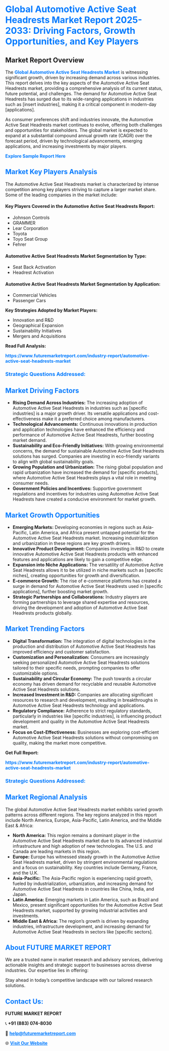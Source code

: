 <h1 style="color: #007BFF;">Global Automotive Active Seat Headrests Market Report 2025-2033: Driving Factors, Growth Opportunities, and Key Players</h1>

<section id="overview">
<h2>Market Report Overview</h2>
<p>The <a href="https://www.futuremarketreport.com/industry-report/automotive-active-seat-headrests-market" style="color: #007BFF; text-decoration: none;"><strong>Global Automotive Active Seat Headrests Market</strong></a> is witnessing significant growth, driven by increasing demand across various industries. This report delves into the key aspects of the Automotive Active Seat Headrests market, providing a comprehensive analysis of its current status, future potential, and challenges. The demand for Automotive Active Seat Headrests has surged due to its wide-ranging applications in industries such as [insert industries], making it a critical component in modern-day [applications].</p>
<p>As consumer preferences shift and industries innovate, the Automotive Active Seat Headrests market continues to evolve, offering both challenges and opportunities for stakeholders. The global market is expected to expand at a substantial compound annual growth rate (CAGR) over the forecast period, driven by technological advancements, emerging applications, and increasing investments by major players.</p>
</section>

<section id="overview">
<p><a href="https://www.futuremarketreport.com/request-sample/reportId=87190" style="color: #007BFF; text-decoration: none;"><strong>Explore Sample Report Here</strong></a></p>
</section>

<section id="key-players">
<h2 style="color: #007BFF;">Market Key Players Analysis</h2>
<p>The Automotive Active Seat Headrests market is characterized by intense competition among key players striving to capture a larger market share. Some of the leading companies in the market include:</p>
<h4>Key Players Covered in the Automotive Active Seat Headrests Report:</h4>
<ul><li>Johnson Controls</li><li>GRAMMER</li><li>Lear Corporation</li><li>Toyota</li><li>Toyo Seat Group</li><li>Fehrer</li></ul>
<h4>Automotive Active Seat Headrests Market Segmentation by Type:</h4>
<ul><li>Seat Back Activation</li><li>Headrest Activation</li></ul>

<h4>Automotive Active Seat Headrests Market Segmentation by Application:</h4>
<ul><li>Commercial Vehicles</li><li>Passenger Cars</li></ul>
<p><strong>Key Strategies Adopted by Market Players:</strong></p>
<ul>
<li>Innovation and R&D</li>
<li>Geographical Expansion</li>
<li>Sustainability Initiatives</li>
<li>Mergers and Acquisitions</li>
</ul>
</section>

<section>
<p><strong>Read Full Analysis: </strong></p><a href="https://www.futuremarketreport.com/industry-report/automotive-active-seat-headrests-market" style="color: #007BFF; text-decoration: none;"><strong>https://www.futuremarketreport.com/industry-report/automotive-active-seat-headrests-market</strong></a>
<h3 style="color: #007BFF;">Strategic Questions Addressed:</h3>
</section>

<section id="driving-factors">
<h2 style="color: #007BFF;">Market Driving Factors</h2>
<ul>
<li><strong>Rising Demand Across Industries:</strong> The increasing adoption of Automotive Active Seat Headrests in industries such as [specific industries] is a major growth driver. Its versatile applications and cost-effectiveness make it a preferred choice among manufacturers.</li>
<li><strong>Technological Advancements:</strong> Continuous innovations in production and application technologies have enhanced the efficiency and performance of Automotive Active Seat Headrests, further boosting market demand.</li>
<li><strong>Sustainability and Eco-Friendly Initiatives:</strong> With growing environmental concerns, the demand for sustainable Automotive Active Seat Headrests solutions has surged. Companies are investing in eco-friendly variants to align with global sustainability goals.</li>
<li><strong>Growing Population and Urbanization:</strong> The rising global population and rapid urbanization have increased the demand for [specific products], where Automotive Active Seat Headrests plays a vital role in meeting consumer needs.</li>
<li><strong>Government Policies and Incentives:</strong> Supportive government regulations and incentives for industries using Automotive Active Seat Headrests have created a conducive environment for market growth.</li>
</ul>
</section>

<section id="growth-opportunities">
<h2 style="color: #007BFF;">Market Growth Opportunities</h2>
<ul>
<li><strong>Emerging Markets:</strong> Developing economies in regions such as Asia-Pacific, Latin America, and Africa present untapped potential for the Automotive Active Seat Headrests market. Increasing industrialization and urbanization in these regions are key growth drivers.</li>
<li><strong>Innovative Product Development:</strong> Companies investing in R&D to create innovative Automotive Active Seat Headrests products with enhanced features and applications are likely to gain a competitive edge.</li>
<li><strong>Expansion into Niche Applications:</strong> The versatility of Automotive Active Seat Headrests allows it to be utilized in niche markets such as [specific niches], creating opportunities for growth and diversification.</li>
<li><strong>E-commerce Growth:</strong> The rise of e-commerce platforms has created a surge in demand for Automotive Active Seat Headrests used in [specific applications], further boosting market growth.</li>
<li><strong>Strategic Partnerships and Collaborations:</strong> Industry players are forming partnerships to leverage shared expertise and resources, driving the development and adoption of Automotive Active Seat Headrests products globally.</li>
</ul>
</section>

<section id="trending-factors">
<h2 style="color: #007BFF;">Market Trending Factors</h2>
<ul>
<li><strong>Digital Transformation:</strong> The integration of digital technologies in the production and distribution of Automotive Active Seat Headrests has improved efficiency and customer satisfaction.</li>
<li><strong>Customization and Personalization:</strong> Consumers are increasingly seeking personalized Automotive Active Seat Headrests solutions tailored to their specific needs, prompting companies to offer customizable options.</li>
<li><strong>Sustainability and Circular Economy:</strong> The push towards a circular economy has driven demand for recyclable and reusable Automotive Active Seat Headrests solutions.</li>
<li><strong>Increased Investment in R&D:</strong> Companies are allocating significant resources to research and development, resulting in breakthroughs in Automotive Active Seat Headrests technology and applications.</li>
<li><strong>Regulatory Compliance:</strong> Adherence to strict regulatory standards, particularly in industries like [specific industries], is influencing product development and quality in the Automotive Active Seat Headrests market.</li>
<li><strong>Focus on Cost-Effectiveness:</strong> Businesses are exploring cost-efficient Automotive Active Seat Headrests solutions without compromising on quality, making the market more competitive.</li>
</ul>
</section>

<section>
<p><strong>Get Full Report: </strong></p><a href="https://www.futuremarketreport.com/industry-report/automotive-active-seat-headrests-market" style="color: #007BFF; text-decoration: none;"><strong>https://www.futuremarketreport.com/industry-report/automotive-active-seat-headrests-market</strong></a>
<h3 style="color: #007BFF;">Strategic Questions Addressed:</h3>
</section>


<section id="regional-analysis">
<h2 style="color: #007BFF;">Market Regional Analysis</h2>
<p>The global Automotive Active Seat Headrests market exhibits varied growth patterns across different regions. The key regions analyzed in this report include North America, Europe, Asia-Pacific, Latin America, and the Middle East & Africa:</p>
<ul>
<li><strong>North America:</strong> This region remains a dominant player in the Automotive Active Seat Headrests market due to its advanced industrial infrastructure and high adoption of new technologies. The U.S. and Canada are leading markets in this region.</li>
<li><strong>Europe:</strong> Europe has witnessed steady growth in the Automotive Active Seat Headrests market, driven by stringent environmental regulations and a focus on sustainability. Key countries include Germany, France, and the U.K.</li>
<li><strong>Asia-Pacific:</strong> The Asia-Pacific region is experiencing rapid growth, fueled by industrialization, urbanization, and increasing demand for Automotive Active Seat Headrests in countries like China, India, and Japan.</li>
<li><strong>Latin America:</strong> Emerging markets in Latin America, such as Brazil and Mexico, present significant opportunities for the Automotive Active Seat Headrests market, supported by growing industrial activities and investments.</li>
<li><strong>Middle East & Africa:</strong> The region’s growth is driven by expanding industries, infrastructure development, and increasing demand for Automotive Active Seat Headrests in sectors like [specific sectors].</li>
</ul>
</section>

<footer>
<h2 style="color: #007BFF;">About FUTURE MARKET REPORT</h2>
<p>We are a trusted name in market research and advisory services, delivering actionable insights and strategic support to businesses across diverse industries. Our expertise lies in offering:</p>

<p>Stay ahead in today’s competitive landscape with our tailored research solutions.</p>

<h2 style="color: #007BFF;">Contact Us:</h2>
<p><strong>FUTURE MARKET REPORT</strong></p>
<p>📞 <strong>+91 (883) 074-8030</strong></p>
<p>📧 <strong><a href="mailto:help@futuremarketreport.com" style="color: #007BFF;">help@futuremarketreport.com</a></strong></p>
<p>🌐 <strong><a href="https://www.futuremarketreport.com/" style="color: #007BFF;">Visit Our Website</a></strong></p>
</footer>